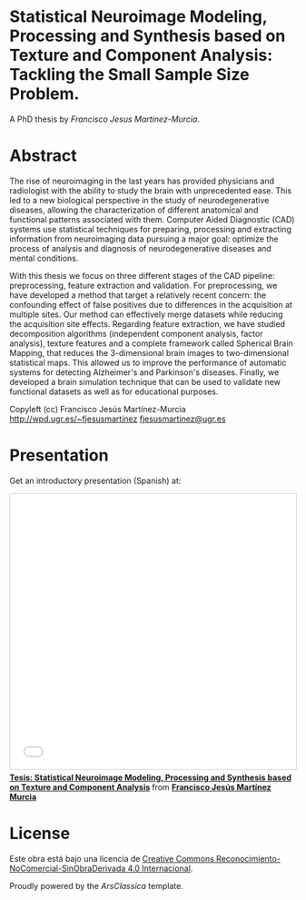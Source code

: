 #  Statistical Neuroimage Modeling, Processing and Synthesis based on Texture and Component Analysis: Tackling the Small Sample Size Problem. 

A PhD thesis by *Francisco Jesus Martinez-Murcia*. 

# Abstract

The rise of neuroimaging in the last years has provided physicians and radiologist with the ability to study the brain with unprecedented ease. This led to a new biological perspective in the study of neurodegenerative diseases, allowing the characterization of different anatomical and functional patterns associated with them. Computer Aided Diagnostic (CAD) systems use statistical techniques for preparing, processing and extracting information from neuroimaging data pursuing a major goal: optimize the process of analysis and diagnosis of neurodegenerative diseases and mental conditions.

With this thesis we focus on three different stages of the CAD pipeline: preprocessing, feature extraction and validation. For preprocessing, we have developed a method that target a relatively recent concern: the confounding effect of false positives due to differences in the acquisition at multiple sites. Our method can effectively merge datasets while reducing the acquisition site effects. Regarding feature extraction, we have studied decomposition algorithms (independent component analysis, factor analysis), texture features and a complete framework called Spherical Brain Mapping, that reduces the 3-dimensional brain images to two-dimensional statistical maps. This allowed us to improve the performance of automatic systems for detecting Alzheimer's and Parkinson's diseases. Finally, we developed a brain simulation technique that can be used to validate new functional datasets as well as for educational purposes. 


Copyleft (cc) Francisco Jesús Martínez-Murcia
http://wpd.ugr.es/~fjesusmartinez
fjesusmartinez@ugr.es

# Presentation
Get an introductory presentation (Spanish) at:

<iframe src="//www.slideshare.net/slideshow/embed_code/key/FyLtXK5oB16mBM" width="595" height="485" frameborder="0" marginwidth="0" marginheight="0" scrolling="no" style="border:1px solid #CCC; border-width:1px; margin-bottom:5px; max-width: 100%;" allowfullscreen> </iframe> <div style="margin-bottom:5px"> <strong> <a href="//www.slideshare.net/FranciscoJessMartnezMurcia/tesis-statistical-neuroimage-modeling-processing-and-synthesis-based-on-texture-and-component-analysis" title="Tesis: Statistical Neuroimage Modeling, Processing and Synthesis based on Texture and Component Analysis" target="_blank">Tesis: Statistical Neuroimage Modeling, Processing and Synthesis based on Texture and Component Analysis</a> </strong> from <strong><a target="_blank" href="https://www.slideshare.net/FranciscoJessMartnezMurcia">Francisco Jesús Martínez Murcia</a></strong> </div>

# License
Este obra está bajo una licencia de [Creative Commons Reconocimiento-NoComercial-SinObraDerivada 4.0 Internacional](https://creativecommons.org/licenses/by-nc-nd/4.0/). 

Proudly powered by the *ArsClassica* template. 



